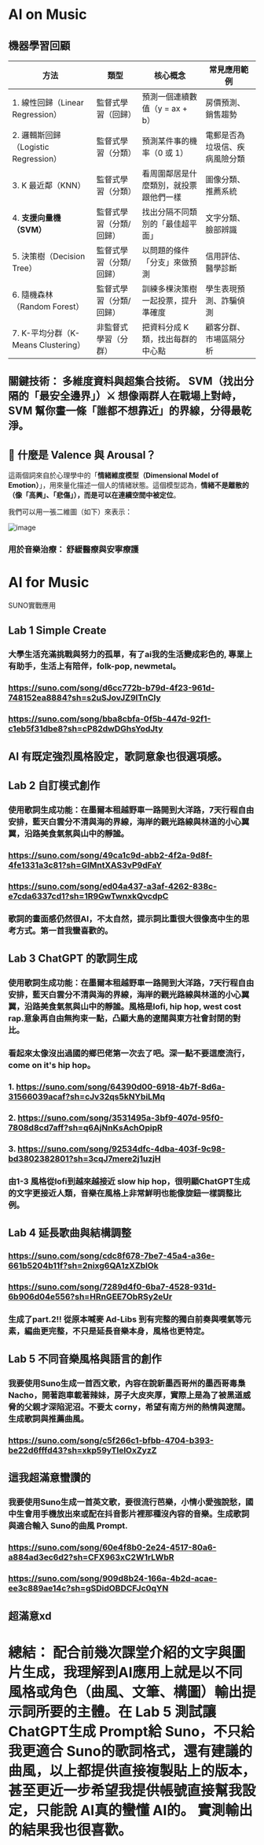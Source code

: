 # AI on Music
## 機器學習回顧

| 方法 | 類型 | 核心概念 | 常見應用範例 |
| --- | --- | --- | --- |
| 1. 線性回歸（Linear Regression） | 監督式學習（回歸） | 預測一個連續數值（y = ax + b） | 房價預測、銷售趨勢 |
| 2. 邏輯斯回歸（Logistic Regression） | 監督式學習（分類） | 預測某件事的機率（0 或 1） | 電郵是否為垃圾信、疾病風險分類 |
| 3. K 最近鄰（KNN） | 監督式學習（分類） | 看周圍鄰居是什麼類別，就投票跟他們一樣 | 圖像分類、推薦系統 |
| 4. **支援向量機（SVM）** | 監督式學習（分類/回歸） | 找出分隔不同類別的「最佳超平面」 | 文字分類、臉部辨識 |
| 5. 決策樹（Decision Tree） | 監督式學習（分類/回歸） | 以問題的條件「分支」來做預測 | 信用評估、醫學診斷 |
| 6. 隨機森林（Random Forest） | 監督式學習（分類/回歸） | 訓練多棵決策樹一起投票，提升準確度 | 學生表現預測、詐騙偵測 |
| 7. K-平均分群（K-Means Clustering） | 非監督式學習（分群） | 把資料分成 K 類，找出每群的中心點 | 顧客分群、市場區隔分析 |

## 關鍵技術： 多維度資料與超集合技術。 SVM（找出分隔的「最安全邊界」）⚔️ 想像兩群人在戰場上對峙，SVM 幫你畫一條「誰都不想靠近」的界線，分得最乾淨。

## 🧠 什麼是 Valence 與 Arousal？

這兩個詞來自於心理學中的「**情緒維度模型（Dimensional Model of Emotion）**」，用來量化描述一個人的情緒狀態。這個模型認為，**情緒不是離散的（像「高興」、「悲傷」），而是可以在連續空間中被定位**。

我們可以用一張二維圖（如下）來表示：

![image](https://github.com/user-attachments/assets/cbb954f1-4264-4831-be5c-b93d14c26f2e)

### 用於音樂治療： 舒緩醫療與安寧療護

# AI for Music

SUNO實戰應用

## Lab 1 Simple Create

### 大學生活充滿挑戰與努力的孤單，有了ai我的生活變成彩色的, 專業上有助手，生活上有陪伴，folk-pop, newmetal。

### https://suno.com/song/d6cc772b-b79d-4f23-961d-748152ea8884?sh=s2uSJovJZ9lTnCly
### https://suno.com/song/bba8cbfa-0f5b-447d-92f1-c1eb5f31dbe8?sh=cP82dwDGhsYodJty

## AI 有既定強烈風格設定，歌詞意象也很選項感。


## Lab 2 自訂模式創作

### 使用歌詞生成功能：在墨爾本租越野車一路開到大洋路，7天行程自由安排，藍天白雲分不清與海的界線，海岸的觀光路線與林道的小心翼翼，沿路美食氣氛與山中的靜謐。

### https://suno.com/song/49ca1c9d-abb2-4f2a-9d8f-4fe1331a3c81?sh=GlMntXAS3vP9dFaY
### https://suno.com/song/ed04a437-a3af-4262-838c-e7cda6337cd1?sh=1R9GwTwnxkQvcdpC

### 歌詞的畫面感仍然很AI，不太自然，提示詞比重很大很像高中生的思考方式。第一首我蠻喜歡的。


## Lab 3 ChatGPT 的歌詞生成

### 使用歌詞生成功能：在墨爾本租越野車一路開到大洋路，7天行程自由安排，藍天白雲分不清與海的界線，海岸的觀光路線與林道的小心翼翼，沿路美食氣氛與山中的靜謐。風格是lofi, hip hop, west cost rap.意象再自由無拘束一點，凸顯大島的遼闊與東方社會封閉的對比。
### 看起來太像沒出過國的鄉巴佬第一次去了吧。深一點不要這麼流行，come on it's hip hop。

### 1. https://suno.com/song/64390d00-6918-4b7f-8d6a-31566039acaf?sh=cJv32qs5kNYbiLMq
### 2. https://suno.com/song/3531495a-3bf9-407d-95f0-7808d8cd7aff?sh=q6AjNnKsAchOpipR
### 3. https://suno.com/song/92534dfc-4dba-403f-9c98-bd3802382801?sh=3cqJ7mere2j1uzjH

### 由1-3 風格從lofi到越來越接近 slow hip hop，很明顯ChatGPT生成的文字更接近人類，音樂在風格上非常鮮明也能像旋鈕一樣調整比例。


## Lab 4 延長歌曲與結構調整

### https://suno.com/song/cdc8f678-7be7-45a4-a36e-661b5204b11f?sh=2nixg6QA1zXZblOk
### https://suno.com/song/7289d4f0-6ba7-4528-931d-6b906d04e556?sh=HRnGEE7ObRSy2eUr

### 生成了part.2!! 從原本喊麥 Ad-Libs 到有完整的獨白前奏與嘆氣等元素，編曲更完整，不只是延長音樂本身，風格也更特定。



## Lab 5 不同音樂風格與語言的創作

### 我要使用Suno生成一首西文歌，內容在說新墨西哥州的墨西哥毒梟 Nacho，開著跑車載著辣妹，房子大皮夾厚，實際上是為了被黑道威脅的父親才深陷泥沼。不要太 corny，希望有南方州的熱情與遼闊。生成歌詞與推薦曲風。

### https://suno.com/song/c5f266c1-bfbb-4704-b393-be22d6fffd43?sh=xkp59yTlelOxZyzZ 
## 這我超滿意蠻讚的


### 我要使用Suno生成一首英文歌，要很流行芭樂，小情小愛強說愁，國中生會用手機放出來或配在抖音影片裡那種沒內容的音樂。生成歌詞與適合輸入 Suno的曲風 Prompt.

### https://suno.com/song/60e4f8b0-2e24-4517-80a6-a884ad3ec6d2?sh=CFX963xC2W1rLWbR
### https://suno.com/song/909d8b24-166a-4b2d-acae-ee3c889ae14c?sh=gSDidOBDCFJc0qYN
## 超滿意xd


# 總結： 配合前幾次課堂介紹的文字與圖片生成，我理解到AI應用上就是以不同風格或角色（曲風、文筆、構圖）輸出提示詞所要的主體。在 Lab 5 測試讓 ChatGPT生成 Prompt給 Suno，不只給我更適合 Suno的歌詞格式，還有建議的曲風，以上都提供直接複製貼上的版本，甚至更近一步希望我提供帳號直接幫我設定，只能說 AI真的蠻懂 AI的。 實測輸出的結果我也很喜歡。
